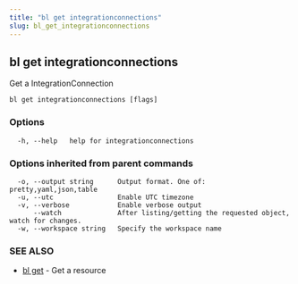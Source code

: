 ```yaml
---
title: "bl get integrationconnections"
slug: bl_get_integrationconnections
---
```

## bl get integrationconnections

Get a IntegrationConnection

```
bl get integrationconnections [flags]
```

### Options

```
  -h, --help   help for integrationconnections
```

### Options inherited from parent commands

```
  -o, --output string      Output format. One of: pretty,yaml,json,table
  -u, --utc                Enable UTC timezone
  -v, --verbose            Enable verbose output
      --watch              After listing/getting the requested object, watch for changes.
  -w, --workspace string   Specify the workspace name
```

### SEE ALSO

* [bl get](bl_get.md)	 - Get a resource


